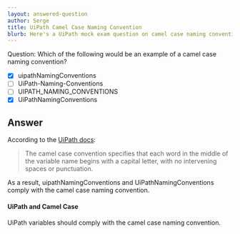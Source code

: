 ```yaml
---
layout: answered-question
author: Serge
title: UiPath Camel Case Naming Convention
blurb: Here's a UiPath mock exam question on camel case naming conventions
---
```


Question: Which of the following would be an example of a camel case naming convention?

- [x]   uipathNamingConventions
- [ ]   UiPath-Naming-Conventions
- [ ]   UIPATH_NAMING_CONVENTIONS
- [x]   UiPathNamingConventions

## Answer

According to the [UiPath docs](https://docs.uipath.com/studio/docs/naming-rules):

> The camel case convention specifies that each word in the middle of the variable name begins with a capital letter, with no intervening spaces or punctuation.

As a result, uipathNamingConventions and UiPathNamingConventions comply with the camel case naming convention.

#### UiPath and Camel Case

UiPath variables should comply with the camel case naming convention.
